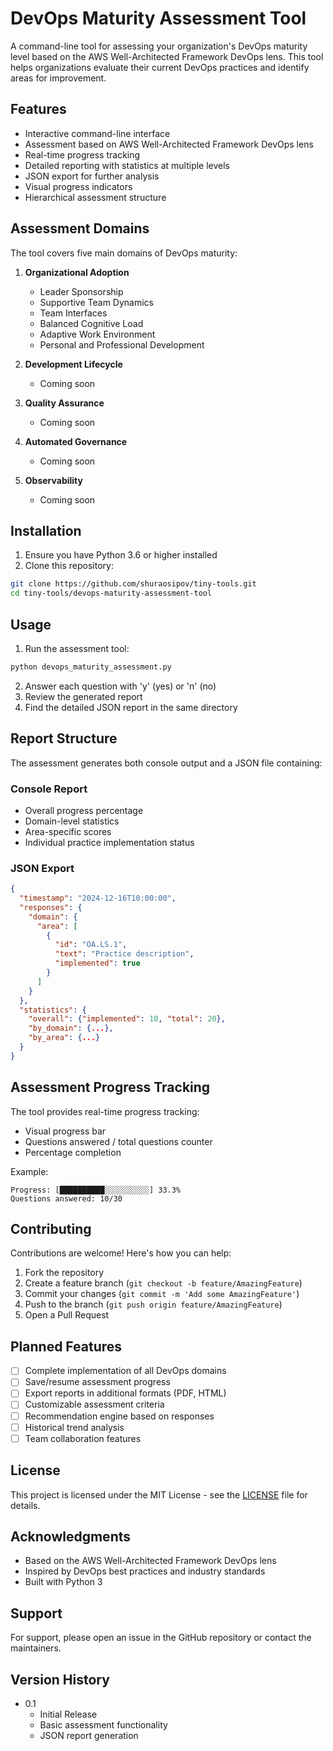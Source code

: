 # DevOps Maturity Assessment Tool

A command-line tool for assessing your organization's DevOps maturity level based on the AWS Well-Architected Framework DevOps lens. This tool helps organizations evaluate their current DevOps practices and identify areas for improvement.

## Features

- Interactive command-line interface
- Assessment based on AWS Well-Architected Framework DevOps lens
- Real-time progress tracking
- Detailed reporting with statistics at multiple levels
- JSON export for further analysis
- Visual progress indicators
- Hierarchical assessment structure

## Assessment Domains

The tool covers five main domains of DevOps maturity:

1. **Organizational Adoption**
   - Leader Sponsorship
   - Supportive Team Dynamics
   - Team Interfaces
   - Balanced Cognitive Load
   - Adaptive Work Environment
   - Personal and Professional Development

2. **Development Lifecycle**
   - Coming soon

3. **Quality Assurance**
   - Coming soon

4. **Automated Governance**
   - Coming soon

5. **Observability**
   - Coming soon

## Installation

1. Ensure you have Python 3.6 or higher installed
2. Clone this repository:
```bash
git clone https://github.com/shuraosipov/tiny-tools.git
cd tiny-tools/devops-maturity-assessment-tool
```

## Usage

1. Run the assessment tool:
```bash
python devops_maturity_assessment.py
```

2. Answer each question with 'y' (yes) or 'n' (no)
3. Review the generated report
4. Find the detailed JSON report in the same directory

## Report Structure

The assessment generates both console output and a JSON file containing:

### Console Report
- Overall progress percentage
- Domain-level statistics
- Area-specific scores
- Individual practice implementation status

### JSON Export
```json
{
  "timestamp": "2024-12-16T10:00:00",
  "responses": {
    "domain": {
      "area": [
        {
          "id": "OA.LS.1",
          "text": "Practice description",
          "implemented": true
        }
      ]
    }
  },
  "statistics": {
    "overall": {"implemented": 10, "total": 20},
    "by_domain": {...},
    "by_area": {...}
  }
}
```

## Assessment Progress Tracking

The tool provides real-time progress tracking:
- Visual progress bar
- Questions answered / total questions counter
- Percentage completion

Example:
```
Progress: [██████████░░░░░░░░░░] 33.3%
Questions answered: 10/30
```

## Contributing

Contributions are welcome! Here's how you can help:

1. Fork the repository
2. Create a feature branch (`git checkout -b feature/AmazingFeature`)
3. Commit your changes (`git commit -m 'Add some AmazingFeature'`)
4. Push to the branch (`git push origin feature/AmazingFeature`)
5. Open a Pull Request

## Planned Features

- [ ] Complete implementation of all DevOps domains
- [ ] Save/resume assessment progress
- [ ] Export reports in additional formats (PDF, HTML)
- [ ] Customizable assessment criteria
- [ ] Recommendation engine based on responses
- [ ] Historical trend analysis
- [ ] Team collaboration features

## License

This project is licensed under the MIT License - see the [LICENSE](LICENSE) file for details.

## Acknowledgments

- Based on the AWS Well-Architected Framework DevOps lens
- Inspired by DevOps best practices and industry standards
- Built with Python 3

## Support

For support, please open an issue in the GitHub repository or contact the maintainers.

## Version History

* 0.1
    * Initial Release
    * Basic assessment functionality
    * JSON report generation